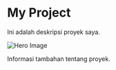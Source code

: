 # My Project

Ini adalah deskripsi proyek saya.

![Hero Image](https://github.com/siegrin/MyWebsite/blob/main/website.jpg)

Informasi tambahan tentang proyek.
